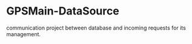 # GPSMain-DataSource

communication project between database and incoming requests for its management.
